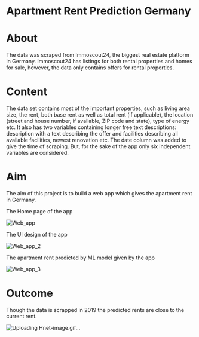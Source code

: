 # Apartment Rent Prediction Germany

# About

The data was scraped from Immoscout24, the biggest real estate platform in Germany. Immoscout24 has listings for both rental properties and homes for sale, however, the data only contains offers for rental properties.

# Content

The data set contains most of the important properties, such as living area size, the rent, both base rent as well as total rent (if applicable), the location (street and house number, if available, ZIP code and state), type of energy etc. It also has two variables containing longer free text descriptions: description with a text describing the offer and facilities describing all available facilities, newest renovation etc. The date column was added to give the time of scraping. But, for the sake of the app only six independent variables are considered.

# Aim
The aim of this project is to build a web app which gives the apartment rent in Germany.

The Home page of the app

![Web_app](https://user-images.githubusercontent.com/58003215/88217242-8c3cac00-cc5e-11ea-8b98-dc19f8bb4b82.png)

The UI design of the app


![Web_app_2](https://user-images.githubusercontent.com/58003215/88217799-5ba94200-cc5f-11ea-8ff1-aa2fd84963a7.png)

The apartment rent predicted by ML model given by the app


![Web_app_3](https://user-images.githubusercontent.com/58003215/88217805-5d730580-cc5f-11ea-83b8-78c6a3313e11.png)

# Outcome

Though the data is scrapped in 2019 the predicted rents are close to the current rent.

![Uploading Hnet-image.gif…]()


